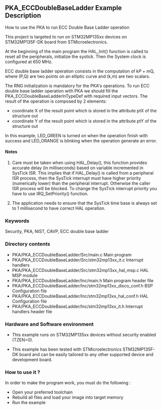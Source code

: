 ## <b>PKA_ECCDoubleBaseLadder Example Description</b>

How to use the PKA to run ECC Double Base Ladder operation

This project is targeted to run on STM32MP135xx devices on STM32MP135F-DK board from STMicroelectronics.

At the beginning of the main program the HAL_Init() function is called to reset
all the peripherals, initialize the systick.
Then the System clock is configured at 650 MHz.

ECC double base ladder operation consists in the computation of k*P + m*Q, where (P,Q) are two points on an elliptic curve and (k,m) are two scalars.

The RNG initialization is mandatory for the PKA's operations.
To run ECC double base ladder operation with PKA we should fill the PKA_ECCDoubleBaseLadderInTypeDef with required input vectors.
The result of the operation is composed by 2 elements:

 - coordinate X of the result point which is stored in the attribute ptX of the structure out
 - coordinate Y of the result point which is stored in the attribute ptY of the structure out

In this example, LED_GREEN is turned on when the operation finish with success
and LED_ORANGE is blinking when the operation generate an error.

#### <b>Notes</b>

 1. Care must be taken when using HAL_Delay(), this function provides accurate delay (in milliseconds)
      based on variable incremented in SysTick ISR. This implies that if HAL_Delay() is called from
      a peripheral ISR process, then the SysTick interrupt must have higher priority (numerically lower)
      than the peripheral interrupt. Otherwise the caller ISR process will be blocked.
      To change the SysTick interrupt priority you have to use  IRQ_SetPriority() function.

 2. The application needs to ensure that the SysTick time base is always set to 1 millisecond
      to have correct HAL operation.

### <b>Keywords</b>

Security, PKA, NIST, CAVP, ECC double base ladder

### <b>Directory contents</b>

  - PKA/PKA_ECCDoubleBaseLadder/Src/main.c                   Main program
  - PKA/PKA_ECCDoubleBaseLadder/Src/stm32mp13xx_it.c         Interrupt handlers
  - PKA/PKA_ECCDoubleBaseLadder/Src/stm32mp13xx_hal_msp.c    HAL MSP module
  - PKA/PKA_ECCDoubleBaseLadder/Inc/main.h                   Main program header file
  - PKA/PKA_ECCDoubleBaseLadder/Inc/stm32mp13xx_disco_conf.h BSP Configuration file
  - PKA/PKA_ECCDoubleBaseLadder/Inc/stm32mp13xx_hal_conf.h   HAL Configuration file
  - PKA/PKA_ECCDoubleBaseLadder/Inc/stm32mp13xx_it.h         Interrupt handlers header file

### <b>Hardware and Software environment</b>

  - This example runs on STM32MP135xx devices without security enabled (TZEN=0).

  - This example has been tested with STMicroelectronics STM32MP135F-DK
    board and can be easily tailored to any other supported device
    and development board.

### <b>How to use it ?</b>

In order to make the program work, you must do the following :

 - Open your preferred toolchain
 - Rebuild all files and load your image into target memory
 - Run the example

